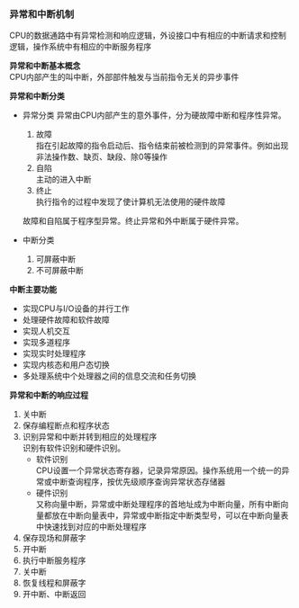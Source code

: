 ### 异常和中断机制  
CPU的数据通路中有异常检测和响应逻辑，外设接口中有相应的中断请求和控制逻辑，操作系统中有相应的中断服务程序  


**异常和中断基本概念**  
CPU内部产生的叫中断，外部部件触发与当前指令无关的异步事件  

**异常和中断分类**  
- 异常分类
异常由CPU内部产生的意外事件，分为硬故障中断和程序性异常。
    1. 故障  
    指在引起故障的指令启动后、指令结束前被检测到的异常事件。例如出现非法操作数、缺页、缺段、除0等操作
    2. 自陷  
    主动的进入中断  
    3. 终止  
    执行指令的过程中发现了使计算机无法使用的硬件故障  

    故障和自陷属于程序型异常。终止异常和外中断属于硬件异常。
- 中断分类  
    1. 可屏蔽中断  
    2. 不可屏蔽中断

**中断主要功能**  
- 实现CPU与I/O设备的并行工作
- 处理硬件故障和软件故障
- 实现人机交互
- 实现多道程序
- 实现实时处理程序
- 实现内核态和用户态切换
- 多处理系统中个处理器之间的信息交流和任务切换


**异常和中断的响应过程**  
1. 关中断
2. 保存编程断点和程序状态  
3. 识别异常和中断并转到相应的处理程序  
识别有软件识别和硬件识别。  
    - 软件识别  
    CPU设置一个异常状态寄存器，记录异常原因。操作系统用一个统一的异常或中断查询程序，按优先级顺序查询异常状态存储器  
    - 硬件识别  
    又称向量中断，异常或中断处理程序的首地址成为中断向量，所有中断向量都放在中断向量表中，异常或中断指定中断类型号，可以在中断向量表中快速找到对应的中断处理程序
4. 保存现场和屏蔽字
5. 开中断
6. 执行中断服务程序
7. 关中断
8. 恢复线程和屏蔽字
9. 开中断、中断返回